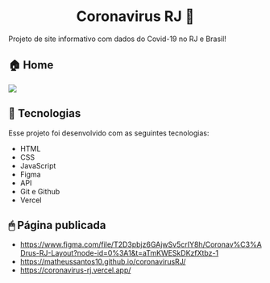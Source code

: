 <h1 align="center">Coronavirus RJ 🦠</h1>

Projeto de site informativo com dados do Covid-19 no RJ e Brasil! 
<br>

<p align="center">
  <h2>🏠 Home </h2>
  <img src="https://user-images.githubusercontent.com/82851463/232521626-a4cf7d50-c56a-43d5-862f-9ab8cf7bef12.png"/>
</p>

## 🚀 Tecnologias

Esse projeto foi desenvolvido com as seguintes tecnologias:

- HTML
- CSS
- JavaScript
- Figma
- API
- Git e Github
- Vercel

## 🖱 Página publicada

 * https://www.figma.com/file/T2D3pbjz6GAjwSv5crIY8h/Coronav%C3%ADrus-RJ-Layout?node-id=0%3A1&t=aTmKWESkDKzfXtbz-1
 * https://matheussantos10.github.io/coronavirusRJ/
 * https://coronavirus-rj.vercel.app/

